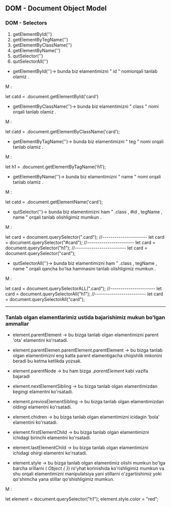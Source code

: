 ## DOM - Document Object Model

### DOM - Selectors 
1. getElementById('')
2. getElementByTegName('')
3. getElementByClassName('')
4. getElementByName('')
5. qutSelector('')
6. qutSelectorAll('')

- getElementById('')-> bunda biz elamentimizni  " id " nomiorqali tanlab olamiz . 
<p>M :</p>

let catd = .document.getElementById('card')

- getElementByClassName('')-> bunda biz elamentimizni " class " nomi orqali tanlab olamiz . 
<p>M :</p>

let catd = .document.getElementByClassName('card');
- getElementByTagName('')-> bunda biz elamentimizni " teg " nomi orqali tanlab olamiz . 
<p>M :</p>

let h1 = .document.getElementByTagName('h1');

- getElementByName('')-> bunda biz elamentimizni " name " nomi orqali tanlab olamiz . 
<p>M :</p>

let catd = .document.getElementName('card');
- qutSelector('')-> bunda biz elamentimizni ham " .class , #id , tegName , name " orqali tanlab olishligimiz mumkun  . 
<p>M :</p>

let card = document.querySelector(".card");
//----------------------
let card = document.querySelector("#card");
//-----------------------
let card = document.querySelector("h1");
//-------------------------
let card = document.querySelector("card");

- qutSelectorAll('')-> bunda biz elamentimizni ham " .class ,  tegName , name " orqali qancha bo'lsa hammasini tanlab  olishligimiz mumkun  . 
<p>M :</p>

let card = document.querySelectorALL(".card");
//----------------------
let card = document.querySelectorAll("h1");
//-------------------------
let card = document.querySelectorAll("card");

<hr>

### Tanlab olgan elamentlarimiz ustida bajarishimiz mukun bo'lgan ammallar

- element.parentElement -> bu bizga tanlab olgan elamentimizni parent 'ota' elamentini ko'rsatadi.

- element.parentElemen.parentElement.parentElement -> bu bizga tanlab olgan elamentimizni eng katta parent elamentigacha chiqishlik imkonini beradi bu ketma ketlikda yozsak.

- element.parentNode -> bu ham bizga *.parentElement* kabi vazifa bajaradi

- element.nextElementSibling -> bu bizga tanlab olgan elamentimizdan kegingi elamentni ko'rsatadi.

- element.previosElementSibling -> bu bizga tanlab olgan elamentimizdan oldingi elamentni ko'rsatadi.

- element.chidren -> bu bizga tanlab olgan elamentimizni icidagin 'bola' elamentini ko'rsatadi.

- element.firstElementChild -> bu bizga tanlab olgan elamentimizni ichidagi birinchi  elamentni ko'rsatadi.

- element.lastElementChild -> bu bizga tanlab olgan elamentimizni ichidagi ohirgi  elamentni ko'rsatadi.

- element.style -> bu bizga tanlab olgan elamentimiz olishi mumkun bo'lga barcha srillarni ( *Object { }*) ro'yhat korinishida ko'rishligimiz mumkun va shu orqali elamentimizni manipulatsiya yani stillarni o'zgartiishimiz yoki qo'shimcha yana stillar qo'shishligimiz mumkun.
<p>M : </p>

let element = document.querySelector("h1");
element.style.color = "red";